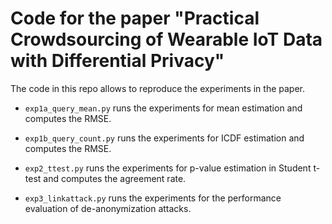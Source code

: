 # Code for the paper "Practical Crowdsourcing of Wearable IoT Data with Differential Privacy"

The code in this repo allows to reproduce the experiments in the paper.

- `exp1a_query_mean.py` runs the experiments for mean estimation and computes the RMSE.

- `exp1b_query_count.py` runs the experiments for ICDF estimation and computes the RMSE.

- `exp2_ttest.py` runs the experiments for p-value estimation in Student t-test and computes the agreement rate.

- `exp3_linkattack.py` runs the experiments for the performance evaluation of de-anonymization attacks. 
